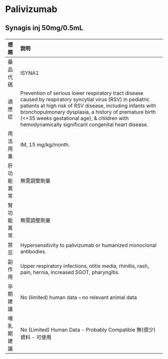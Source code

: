 # Palivizumab

## Synagis inj 50mg/0.5mL

##### 

| 標題       | 說明                                                                                                                                                                                                                                                                                                                                     |
|:-----------|:-----------------------------------------------------------------------------------------------------------------------------------------------------------------------------------------------------------------------------------------------------------------------------------------------------------------------------------------|
| 藥品代碼   | ISYNA1                                                                                                                                                                                                                                                                                                                                   |
| 適應症     | Prevention of serious lower respiratory tract disease caused by respiratory syncytial virus (RSV) in pediatric patients at high risk of RSV disease, including infants with bronchopulmonary dysplasia, a history of premature birth (<=35 weeks gestational age), & children with hemodynamically significant congenital heart disease. |
| 用法用量   | IM, 15 mg/kg/month.                                                                                                                                                                                                                                                                                                                      |
| 肝功能異常 | 無需調整劑量                                                                                                                                                                                                                                                                                                                             |
| 腎功能異常 | 無需調整劑量                                                                                                                                                                                                                                                                                                                             |
| 禁忌       | Hypersensitivity to palivizumab or humanized monoclonal antibodies.                                                                                                                                                                                                                                                                      |
| 副作用     | Upper respiratory infections, otitis media, rhinitis, rash, pain, hernia, increased SGOT, pharyngitis.                                                                                                                                                                                                                                   |
| 孕期建議   | No (limited) human data – no relevant animal data                                                                                                                                                                                                                                                                                        |
| 哺乳期建議 | No (Limited) Human Data - Probably Compatible 無(很少)資料 - 可使用                                                                                                                                                                                                                                                                      |

